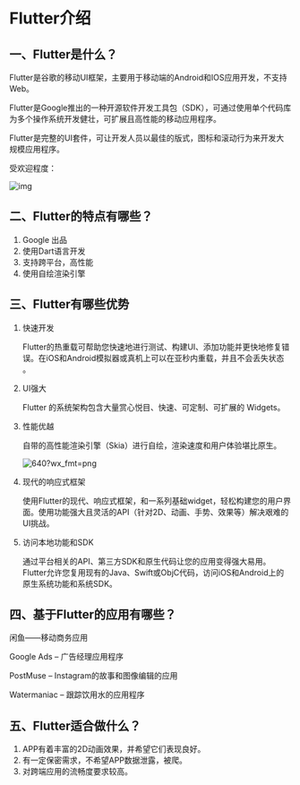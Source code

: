 # Flutter介绍
## 一、Flutter是什么？

Flutter是谷歌的移动UI框架，主要用于移动端的Android和IOS应用开发，不支持Web。

Flutter是Google推出的一种开源软件开发工具包（SDK），可通过使用单个代码库为多个操作系统开发健壮，可扩展且高性能的移动应用程序。

Flutter是完整的UI套件，可让开发人员以最佳的版式，图标和滚动行为来开发大规模应用程序。

受欢迎程度：

![img](https://imgconvert.csdnimg.cn/aHR0cHM6Ly9tbWJpei5xcGljLmNuL21tYml6X3BuZy9BME8yUW1PZnhCbWFuQ2VKbXZmYklXTmQzTjFmcjFCQkNhWXpIckdacWpjWlE0U0FzZVRJb1Y3dDRpYnAxZUgwNVB0N2U5bmMyYUJJbEo2dkcxb3k5WUEvNjQw?x-oss-process=image/format,png) 

## 二、Flutter的特点有哪些？

1. Google 出品
2. 使用Dart语言开发
3. 支持跨平台，高性能
4. 使用自绘渲染引擎

## 三、Flutter有哪些优势

1. 快速开发

   Flutter的热重载可帮助您快速地进行测试、构建UI、添加功能并更快地修复错误。在iOS和Android模拟器或真机上可以在亚秒内重载，并且不会丢失状态 。

2. UI强大

   Flutter 的系统架构包含大量赏心悦目、快速、可定制、可扩展的 Widgets。 

3. 性能优越

   自带的高性能渲染引擎（Skia）进行自绘，渲染速度和用户体验堪比原生。 

    ![640?wx_fmt=png](https://ss.csdn.net/p?https://mmbiz.qpic.cn/mmbiz_png/gQOwib4zALd3IUWibibaynTI8zEXPKiawfOPzG8q5ktk1smfmbe5fldsvpys2fMZfzezUcQ8icMBtym9eXFicL9EglRw/640?wx_fmt=png) 

4. 现代的响应式框架

   使用Flutter的现代、响应式框架，和一系列基础widget，轻松构建您的用户界面。使用功能强大且灵活的API（针对2D、动画、手势、效果等）解决艰难的UI挑战。    

5. 访问本地功能和SDK

   通过平台相关的API、第三方SDK和原生代码让您的应用变得强大易用。    Flutter允许您复用现有的Java、Swift或ObjC代码，访问iOS和Android上的原生系统功能和系统SDK。    

## 四、基于Flutter的应用有哪些？

闲鱼——移动商务应用

 Google Ads – 广告经理应用程序 

 PostMuse – Instagram的故事和图像编辑的应用 

 Watermaniac – 跟踪饮用水的应用程序 

## 五、Flutter适合做什么？

1. APP有着丰富的2D动画效果，并希望它们表现良好。
2. 有一定保密需求，不希望APP数据泄露，被爬。
3. 对跨端应用的流畅度要求较高。









